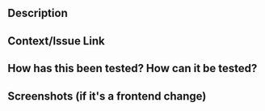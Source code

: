 <!--- Provide a general summary of your changes in the Title above -->

## Description
<!--- Describe your changes in detail -->

## Context/Issue Link
<!--- Why is this change required? What problem does it solve? -->
<!--- If it fixes an open issue, please link to the issue here. -->

## How has this been tested? How can it be tested?
<!--- Please describe how you tested your changes and how to test the changes on staging. -->

## Screenshots (if it's a frontend change)
